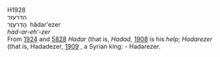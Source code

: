 <body>
  <p>H1928<br>  הדרעזר  <br> הֲדַרעֶזֶר  ‎  hădar‛ezer  <br><i>had-ar-eh‘-zer </i><br>From <a href="h1924.htm">1924</a> and <a href="h5828.htm">5828</a>  <i>Hadar</i> (that is, <i>Hadad</i>, <a href="h1908.htm">1908</a>  is his <i>help</i>; <i>Hadarezer</i> (that is, Hadadezer, <a href="h1909.htm">1909</a> , a Syrian king: - Hadarezer.<br></p>
 </body>